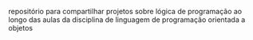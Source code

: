 repositório para compartilhar projetos sobre lógica de programação ao longo das aulas da disciplina de linguagem de programação orientada a objetos